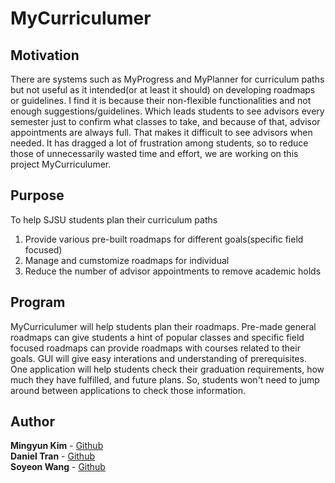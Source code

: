 # MyCurriculumer

## Motivation
There are systems such as MyProgress and MyPlanner for curriculum paths but not useful as it intended(or at least it should) on developing roadmaps or guidelines. I find it is because their non-flexible functionalities and not enough suggestions/guidelines. Which leads students to see advisors every semester just to confirm what classes to take, and because of that, advisor appointments are always full. That makes it difficult to see advisors when needed.
It has dragged a lot of frustration among students, so to reduce those of unnecessarily wasted time and effort, we are working on this project MyCurriculumer.

## Purpose
To help SJSU students plan their curriculum paths
1. Provide various pre-built roadmaps for different goals(specific field focused)
2. Manage and cumstomize roadmaps for individual
3. Reduce the number of advisor appointments to remove academic holds

## Program
MyCurriculumer will help students plan their roadmaps. Pre-made general roadmaps can give students a hint of popular classes and specific field focused roadmaps can provide roadmaps with courses related to their goals.
GUI will give easy interations and understanding of prerequisites.
One application will help students check their graduation requirements, how much they have fulfilled, and future plans. So, students won't need to jump around between applications to check those information.

## Author
**Mingyun Kim** - [Github](https://www.github.com/mikim42)\
**Daniel Tran** - [Github](https://www.github.com/danieltran67)\
**Soyeon Wang** - [Github](https://www.github.com/SoyeonW)
